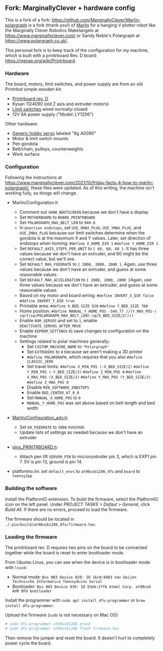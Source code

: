 ## Fork: MarginallyClever + hardware config

This is a fork of a fork: <https://github.com/MarginallyClever/Marlin-polargraph> is a fork (thank you!) of [Marlin](https://github.com/MarlinFirmware/Marlin) for a hanging V plotter robot like the Marginally Clever Robotics Makelangelo at <https://www.marginallyclever.com/> or Sandy Noble's Polargraph at <https://www.polargraph.co.uk/>. 

This personal fork is to keep track of the configuration for my machine, which is built with a printrboard Rev. D board: <https://reprap.org/wiki/Printrboard>. 

### Hardware

The board, motors, limit switches, and power supply are from an old Printrbot simple wooden kit:
 * [Printrboard rev. D](https://reprap.org/wiki/Printrboard)
 * Kysan 1124090 (old Z axis and extruder motors)
 * [Limit switches](https://www.digikey.com/en/products/detail/omron-electronics-inc-emc-div/SS-01GLP/664737
) wired normally-closed
 * 12V 6A power supply ("Model: LY1206")

Other hardware:
 * [Generic hobby servo](https://www.sparkfun.com/products/9065) labeled "9g A0090"
 * Motor & limit switch mounts
 * Pen gondola
 * Belt/chain, pulleys, counterweights
 * Work surface

### Configuration

Following the instructions at <https://www.marginallyclever.com/2021/10/friday-facts-4-how-to-marlin-polargraph/>, these files were updated. As of this writing, the machine isn't working fully, so things will change. 

* Marlin/Configuration.h
  * Comment out `SHOW_BOOTSCREEN` because we don't have a display
  * Set `MOTHERBOARD` to `BOARD_PRINTRBOARD`
  * Set `POLARGRAPH_MAX_BELT_LEN` to `940.0`
  * In `@section endstops`, set `USE_XMAX_PLUG`, `USE_YMAX_PLUG`, and `USE_ZMAX_PLUG` because our limit switches determine when the gondola is at the maximum X and Y values. Later, set direction of endstops when homing:
    `#define X_HOME_DIR 1`
    `#define Y_HOME_DIR 1`
  * Set `DEFAULT_AXIS_STEPS_PER_UNIT` to `{ 60, 60, 60 }`. It has three values because we don't have an extruder, and 60 might be the correct value, but we'll see. 
  * Set `DEFAULT_MAX_FEEDRATE` to `{ 2000, 2000, 2000 }`. Again, use three values because we don't have an extruder, and guess at some reasonable values. 
  * Set `DEFAULT_MAX_ACCELERATION` to `{ 2000, 2000, 2000 }`Again, use three values because we don't have an extruder, and guess at some reasonable values. 
  * Based on my motor and board wiring:
    `#define INVERT_X_DIR false`
    `#define INVERT_Y_DIR true`
  * Printable area:
    `#define X_BED_SIZE 620`
    `#define Y_BED_SIZE 760`
  * Home position: 
    `#define MANUAL_Y_HOME_POS -549.77 //(Y_MAX_POS-( sqrt(sq(POLARGRAPH_MAX_BELT_LEN)-sq(X_BED_SIZE/2))))`
  * Enable `NUM_SERVOS` and set to `1`, enable `DEACTIVATE_SERVOS_AFTER_MOVE`
  * Enable `EEPROM_SETTINGS` to save changes to configuration on the machine
  * Settings related to polar machines generally: 
    * Set `CUSTOM_MACHINE_NAME` to `"Polargraph"`
    * Set `EXTRUDERS` to `0` because we aren't making a 3D printer
    * `#define POLARGRAPH`, which requires that you also `#define CLASSIC_JERK`
    * Set travel limits:
       `#define X_MIN_POS (-X_BED_SIZE/2)`
       `#define Y_MIN_POS (-Y_BED_SIZE/2)`
       `#define Z_MIN_POS 0`
       `#define X_MAX_POS (X_BED_SIZE/2)`
       `#define Y_MAX_POS (Y_BED_SIZE/2)`
       `#define Z_MAX_POS 0`
    * Disable `MIN_SOFTWARE_ENDSTOPS`
    * Enable `BED_CENTER_AT_0_0`
    * Set `MANUAL_X_HOME_POS` to `0`
    * `MANUAL_Y_HOME_POS` was set above based on belt length and bed width


* [Marlin/Configuration_adv.h](./Marlin/Configuration_adv.h):
  * Set `G0_FEEDRATE` to `3000` mm/min
  * Update lists of settings as needed because we don't have an extruder
* [pins_PRINTRBOARD.h](./src/pins/teensy2/pins_PRINTRBOARD.h):
  * Attach pen lift `SERVO0_PIN` to microcontroller pin 3, which is EXP1 pin 7. 5V is pin 13, ground is pin 14.
* platformio.ini: set `default_envs` to `at90usb1286_dfu` and `board` to `teensy2pp`

### Building the software

Install the PlatformIO extension. To build the firmware, select the PlatformIO icon on the left panel. Under _PROJECT TASKS > Defaut > General_, click _Build All_. If there are no errors, proceed to load the firmware. 

The firmware should be located in `./.pio/build/at90usb1286_dfu/firmware.hex`. 

### Loading the firmware

The printrboard rev. D requires two pins on the board to be connected together while the board is reset to enter bootloader mode. 

From Ubuntu Linux, you can see when the device is in bootloader mode with `lsusb`:
 * Normal mode: `Bus 003 Device 029: ID 16c0:0483 Van Ooijen Technische Informatica Teensyduino Serial`
 * Bootloader: `Bus 003 Device 030: ID 03eb:2ffb Atmel Corp. at90usb AVR DFU bootloader`

Install the programmer with `sudo apt install dfu-programmer` or `brew install dfu-programmer`.

Upload the firmware (`sudo` is not necessary on Mac OS):
```sh
# sudo dfu-programmer at90usb1286 erase
# sudo dfu-programmer at90usb1286 flash firmware.hex
```

Then remove the jumper and reset the board. It doesn't hurt to completely power cycle the board. 

